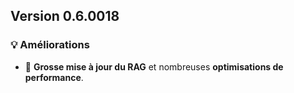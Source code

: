 ## Version 0.6.0018

### 💡 Améliorations
- 🧠 **Grosse mise à jour du RAG** et nombreuses **optimisations de performance**.